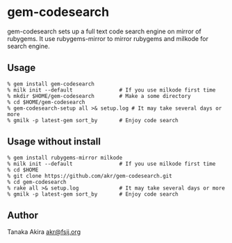 # gem-codesearch

gem-codesearch sets up a full text code search engine on mirror of rubygems.
It use rubygems-mirror to mirror rubygems and milkode for search engine.

## Usage

    % gem install gem-codesearch
    % milk init --default               # If you use milkode first time
    % mkdir $HOME/gem-codesearch        # Make a some directory
    % cd $HOME/gem-codesearch
    % gem-codesearch-setup all >& setup.log # It may take several days or more
    % gmilk -p latest-gem sort_by       # Enjoy code search

## Usage without install

    % gem install rubygems-mirror milkode
    % milk init --default               # If you use milkode first time
    % cd $HOME
    % git clone https://github.com/akr/gem-codesearch.git
    % cd gem-codesearch
    % rake all >& setup.log             # It may take several days or more
    % gmilk -p latest-gem sort_by       # Enjoy code search

## Author

Tanaka Akira
akr@fsij.org

